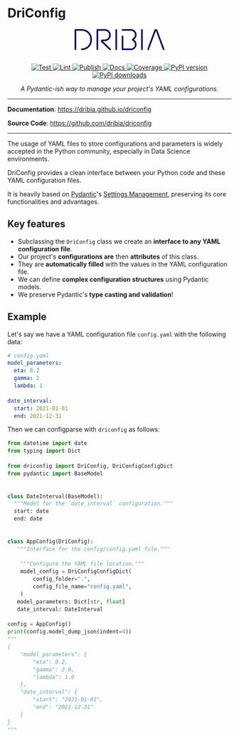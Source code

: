 # DriConfig

<p style="text-align: center; padding-bottom: 1rem;">
    <a href="https://dribia.github.io/driconfig">
        <picture>
        <source
            media="(prefers-color-scheme: dark)"
            srcset="https://github.com/dribia/driconfig/blob/185-show-dribia-logo-according-to-theme/docs/img/logo_dribia_blanc_cropped.png"
            style="display: block; margin-left: auto; margin-right: auto; width: 40%;"
        >
        <source
            media="(prefers-color-scheme: light)"
            srcset="https://github.com/dribia/driconfig/blob/185-show-dribia-logo-according-to-theme/docs/img/logo_dribia_blau_cropped.png"
            style="display: block; margin-left: auto; margin-right: auto; width: 40%;"
        >
        <img
            alt="driconfig"
            src="https://github.com/dribia/driconfig/blob/185-show-dribia-logo-according-to-theme/docs/img/logo_dribia_blau_cropped.png"
            style="display: block; margin-left: auto; margin-right: auto; width: 40%;"
        >
        </picture>
    </a>
</p>

<p style="text-align: center">
<a href="https://github.com/dribia/driconfig/actions?query=workflow%3ATest" target="_blank">
    <img src="https://github.com/dribia/driconfig/workflows/Test/badge.svg?query=branch%3Amain" alt="Test">
</a>
<a href="https://github.com/dribia/driconfig/actions?query=workflow%3ALint" target="_blank">
    <img src="https://github.com/dribia/driconfig/workflows/Lint/badge.svg?query=branch%3Amain" alt="Lint">
</a>
<a href="https://github.com/dribia/driconfig/actions?query=workflow%3APublish" target="_blank">
    <img src="https://github.com/dribia/driconfig/workflows/Publish/badge.svg?query=branch%3Amain" alt="Publish">
</a>
<a href="https://github.com/dribia/driconfig/actions?query=workflow%3ADocs" target="_blank">
    <img src="https://github.com/dribia/driconfig/workflows/Docs/badge.svg?query=branch%3Amain" alt="Docs">
</a>
<a href="https://codecov.io/gh/dribia/driconfig" target="_blank">
    <img src="https://img.shields.io/codecov/c/github/dribia/driconfig?color=%2334D058" alt="Coverage">
</a>
<a href="https://pypi.org/project/driconfig" target="_blank">
    <img src="https://img.shields.io/pypi/v/driconfig?color=%2334D058&label=pypi%20package" alt="PyPI version">
</a>
<a href="https://pypistats.org/packages/driconfig" target="_blank">
    <img src="https://img.shields.io/pypi/dm/driconfig?color=%2334D058" alt="PyPI downloads">
</a>
</p>

<p style="text-align: center;">
    <em>A Pydantic-ish way to manage your project's YAML configurations.</em>
</p>

---

**Documentation**: <a href="https://dribia.github.io/driconfig" target="_blank">https://dribia.github.io/driconfig</a>

**Source Code**: <a href="https://github.com/dribia/driconfig" target="_blank">https://github.com/dribia/driconfig</a>

---

The usage of YAML files to store configurations and parameters is widely accepted in the Python
community, especially in Data Science environments.

DriConfig provides a clean interface between your Python code and these YAML configuration files.

It is heavily based on [Pydantic](https://pydantic-docs.helpmanual.io)'s [Settings Management](https://pydantic-docs.helpmanual.io/usage/settings/),
preserving its core functionalities and advantages.

## Key features

* Subclassing the `DriConfig` class we create an **interface to any YAML configuration file**.
* Our project's **configurations are** then **attributes** of this class.
* They are **automatically filled** with the values in the YAML configuration file.
* We can define **complex configuration structures** using Pydantic models.
* We preserve Pydantic's **type casting and validation**!

## Example
Let's say we have a YAML configuration file `config.yaml` with the following data:
```yaml
# config.yaml
model_parameters:
  eta: 0.2
  gamma: 2
  lambda: 1

date_interval:
  start: 2021-01-01
  end: 2021-12-31
```
Then we can configparse with `driconfig` as follows:
```python
from datetime import date
from typing import Dict

from driconfig import DriConfig, DriConfigConfigDict
from pydantic import BaseModel


class DateInterval(BaseModel):
  """Model for the `date_interval` configuration."""
  start: date
  end: date


class AppConfig(DriConfig):
   """Interface for the config/config.yaml file."""

    """Configure the YAML file location."""
    model_config = DriConfigConfigDict(
        config_folder=".",
        config_file_name="config.yaml",
    )
   model_parameters: Dict[str, float]
   date_interval: DateInterval

config = AppConfig()
print(config.model_dump_json(indent=4))
"""
{
    "model_parameters": {
        "eta": 0.2,
        "gamma": 2.0,
        "lambda": 1.0
    },
    "date_interval": {
        "start": "2021-01-01",
        "end": "2021-12-31"
    }
}
"""
```
